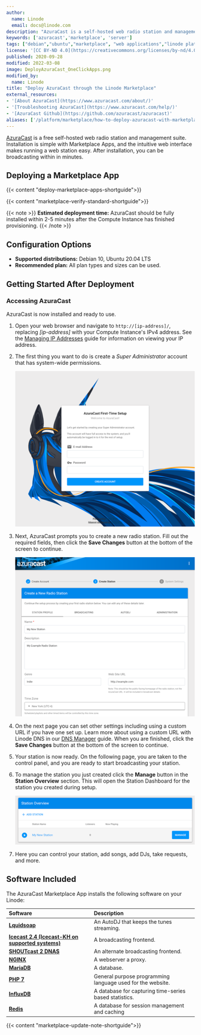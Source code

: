 ```yaml
---
author:
  name: Linode
  email: docs@linode.com
description: "AzuraCast is a self-hosted web radio station and management suite. Follow this guide to deploy AzuraCast on Linode using Marketplace Apps."
keywords: ['azuracast','marketplace', 'server']
tags: ["debian","ubuntu","marketplace", "web applications","linode platform", "cloud manager"]
license: '[CC BY-ND 4.0](https://creativecommons.org/licenses/by-nd/4.0)'
published: 2020-09-28
modified: 2022-03-08
image: DeployAzuraCast_OneClickApps.png
modified_by:
  name: Linode
title: "Deploy AzuraCast through the Linode Marketplace"
external_resources:
- '[About AzuraCast](https://www.azuracast.com/about/)'
- '[Troubleshooting AzuraCast](https://www.azuracast.com/help/)'
- '[AzuraCast Github](https://github.com/azuracast/azuracast)'
aliases: ['/platform/marketplace/how-to-deploy-azuracast-with-marketplace-apps/', '/platform/one-click/how-to-deploy-azuracast-with-one-click-apps/','/guides/how-to-deploy-azuracast-with-one-click-apps/','/guides/how-to-deploy-azuracast-with-marketplace-apps/','/guides/deploy-azuracast-with-one-click-apps/','/platform/one-click/deploy-azuracast-with-one-click-apps/','/guides/azuracast-marketplace-app/']
---
```


[AzuraCast](https://www.azuracast.com) is a free self-hosted web radio station and management suite. Installation is simple with Marketplace Apps, and the intuitive web interface makes running a web station easy. After installation, you can be broadcasting within in minutes.

## Deploying a Marketplace App

{{< content "deploy-marketplace-apps-shortguide">}}

{{< content "marketplace-verify-standard-shortguide">}}

{{< note >}}
**Estimated deployment time:** AzuraCast should be fully installed within 2-5 minutes after the Compute Instance has finished provisioning.
{{< /note >}}

## Configuration Options

- **Supported distributions:** Debian 10, Ubuntu 20.04 LTS
- **Recommended plan:** All plan types and sizes can be used.

## Getting Started After Deployment

### Accessing AzuraCast

AzuraCast is now installed and ready to use.

1.  Open your web browser and navigate to `http://[ip-address]/`, replacing *[ip-address]* with your Compute Instance's IPv4 address. See the [Managing IP Addresses](/docs/guides/managing-ip-addresses/) guide for information on viewing your IP address.

1.  The first thing you want to do is create a *Super Administrator* account that has system-wide permissions.

    !["AzuraCast Setup Account"](azuracast-setup-account.png "AzuraCast Setup Account")

1.  Next, AzuraCast prompts you to create a new radio station. Fill out the required fields, then click the **Save Changes** button at the bottom of the screen to continue.

    !["AzuraCast Create Station"](azuracast-create-station.png "AzuraCast Create Station")

1.  On the next page you can set other settings including using a custom URL if you have one set up. Learn more about using a custom URL with Linode DNS in our [DNS Manager](/docs/products/networking/dns-manager/) guide. When you are finished, click the **Save Changes** button at the bottom of the screen to continue.

1.  Your station is now ready. On the following page, you are taken to the control panel, and you are ready to start broadcasting your station.

1.  To manage the station you just created click the **Manage** button in the **Station Overview** section. This will open the Station Dashboard for the station you created during setup.

    !["AzuraCast Manage Station"](azuracast-manage-station.png "AzuraCast Manage Station")

1.  Here you can control your station, add songs, add DJs, take requests, and more.

## Software Included

The AzuraCast Marketplace App installs the following software on your Linode:

| **Software** | **Description** |
|:--------------|:------------|
| [**Lquidsoap**](https://www.liquidsoap.info/) | An AutoDJ that keeps the tunes streaming.|
| [**Icecast 2.4 (Icecast-KH on supported systems)**](https://icecast.org/) | A broadcasting frontend. |
| [**SHOUTcast 2 DNAS**](http://wiki.shoutcast.com/wiki/SHOUTcast_DNAS_Server_2) | An alternate broadcasting frontend. |
| [**NGINX**](https://www.nginx.com/) | A webserver a proxy. |
| [**MariaDB**](https://mariadb.org/) | A database. |
| [**PHP 7**](https://secure.php.net/) | General purpose programming language used for the website. |
| [**InfluxDB**](https://www.influxdata.com/) | A database for capturing time-series based statistics. |
| [**Redis**](https://redis.io/) | A database for session management and caching |

{{< content "marketplace-update-note-shortguide">}}
